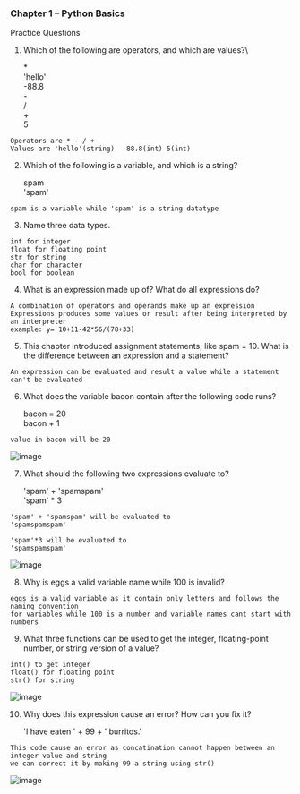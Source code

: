 <h3>Chapter 1 – Python Basics</h3>

Practice Questions

1. Which of the following are operators, and which are values?\

   *<br>
   'hello'<br>
   -88.8<br>
   -<br>
   /<br>
   +<br>
   5<br>
```
Operators are * - / +
Values are 'hello'(string)  -88.8(int) 5(int)
```

2. Which of the following is a variable, and which is a string?

   spam<br>
   'spam'<br>
```
spam is a variable while 'spam' is a string datatype
```

3. Name three data types.

```
int for integer
float for floating point
str for string
char for character
bool for boolean
```
4. What is an expression made up of? What do all expressions do?
```
A combination of operators and operands make up an expression
Expressions produces some values or result after being interpreted by an interpreter
example: y= 10+11-42*56/(78+33)
```
5. This chapter introduced assignment statements, like spam = 10. What is the difference between an expression and a statement?
```
An expression can be evaluated and result a value while a statement can't be evaluated
```
6. What does the variable bacon contain after the following code runs?

   bacon = 20<br>
   bacon + 1<br>
```
value in bacon will be 20
```
![image](https://user-images.githubusercontent.com/113903135/216612024-272b3a96-37da-4834-be94-323f4dc93b68.png)

7. What should the following two expressions evaluate to?

   'spam' + 'spamspam'<br>
    'spam' * 3<br>
```
'spam' + 'spamspam' will be evaluated to
'spamspamspam'

'spam'*3 will be evaluated to
'spamspamspam'
```
![image](https://user-images.githubusercontent.com/113903135/216613357-bad27046-e0e1-4ef8-b2fe-3321822a8916.png)

8. Why is eggs a valid variable name while 100 is invalid?

```
eggs is a valid variable as it contain only letters and follows the naming convention 
for variables while 100 is a number and variable names cant start with numbers
```

9. What three functions can be used to get the integer, floating-point number, or string version of a value?
```
int() to get integer
float() for floating point
str() for string
```
![image](https://user-images.githubusercontent.com/113903135/216614814-7ed3223f-50cb-4c29-bef7-686b4d78339c.png)

10. Why does this expression cause an error? How can you fix it?

    'I have eaten ' + 99 + ' burritos.'<br>
```
This code cause an error as concatination cannot happen between an integer value and string
we can correct it by making 99 a string using str()
```
![image](https://user-images.githubusercontent.com/113903135/216639562-0c3f0e4d-2ce9-4fb0-b045-9266f29e0808.png)
